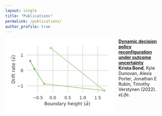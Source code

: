 ```yaml
---
layout: single
title: "Publications"
permalink: /publications/
author_profile: true
---
```


<img align="left" src="/images/drift_bound_dynamic.png" width="350" style="margin-right:10px"/> <b>[Dynamic decision policy reconfiguration under outcome uncertainty](https://elifesciences.org/articles/65540)</b> <br>
<b>Krista Bond</b>, Kyle Dunovan, Alexis Porter, Jonathan E Rubin, Timothy Verstynen (2022). <br>
<i>eLife</i>.

<br style="clear:both" />
<br>
